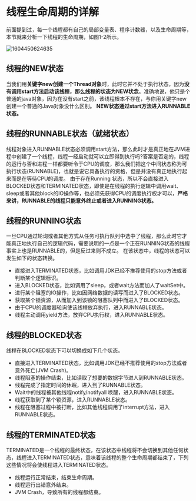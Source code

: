 # 线程生命周期的详解

前面提到过，每一个线程都有自己的局部变量表、程序计数器，以及生命周期等，本节就来分析一下线程的生命周期，如图1-2所示。

![1604450624635](E:\soft\Typora\img\1604450624635.png)

## 线程的NEW状态

当我们用**关键字new创建一个Thread对象**时，此时它并不处于执行状态，因为**没有调用start方法启动该线程，那么线程的状态为NEW状念**。准确地说，他只是个普通的java对象，因为在没有start之前，该线程根本不存在，与你用关键字new创建一个普通的Java对象没什么区别。
**NEW状态通过start方法进入RUNNABLE状态。**

## 线程的RUNNABLE状态（就绪状态）

线程对象进入RUNNABLE状态必须调用start方法，那么此时才是真正地在JVM进程中创建了一个线程，线程一经启动就可以立即得到执行吗?答案是否定的，线程的运行与否和进程一样都要听令于CPU的调度，那么我们把这个中间状态称为可执行状态(RUNNABLE)，也就是说它具备执行的资格，但是并没有真正地执行起来而是在等待CPU的调度。
由于存在Running 状态，所以不会直接进入BLOCKED状态和TERMINATED状态，即使是在线程的执行逻辑中调用wait、sleep或者其他block的IO操作等，也必须先获得CPU的调度执行权才可以，**严格来讲，RUNNABLE的线程只能意外终止或者进入RUNNING状态。**

## 线程的RUNNING状态

一旦CPU通过轮询或者其他方式从任务可执行队列中选中了线程，那么此时它才能真正地执行自己的逻辑代码，需要说明的一点是一个正在RUNNING状态的线程事实上也是RUNNABLE的，但是反过来则不成立。
在该状态中，线程的状态可以发生如下的状态转换。

- 直接进入TERMINATED状态，比如调用JDK已经不推荐使用的stop方法或者判断某个逻辑标识。
- 进入BLOCKED状态，比如调用了sleep，或者wait方法而加人了waitSet中。
- 进行某个阻塞的IO操作，比如因网络数据的读写而进入了BLOCKED状态。
- 获取某个锁资源，从而加入到该锁的阻塞队列中而进入了BLOCKED状态。
- 由于CPU的调度器轮询使该线程放弃执行，进入RUNNABLE状态。
- 线程主动调用yield方法，放弃CPU执行权，进入RUNNABLE状态。

## 线程的BLOCKED状态

线程在BLOCKED状态下可以切换成如下几个状态。

- 直接进入TERMINATED状态，比如调用JDK已经不推荐使用的stop方法或者意外死亡(JVM Crash)。
- 线程阻塞的操作结束，比如读取了想要的数据字节进人到RUNNABLE状态。
- 线程完成了指定时间的休眠，进入到了RUNNABLE状态。
- Wait中的线程被其他线程notify/notifyall 唤醒，进入RUNNABLE状态。
- 线程获取到了某个锁资源，进入RUNNABLE状态。
- 线程在阻塞过程中被打断，比如其他线程调用了interrupt方法，进入RUNNABLE状态。

## 线程的TERMINATED状态

TERMINATED是一个线程的最终状态，在该状态中线程将不会切换到其他任何状态，线程进入TERMINATED状态，意味着该线程的整个生命周期都结束了，下列这些情况将会使线程进入TERMINATED状态。

- 线程运行正常结束，结束生命周期。
- 线程运行出错意外结束。
- JVM Crash，导致所有的线程都结束。

